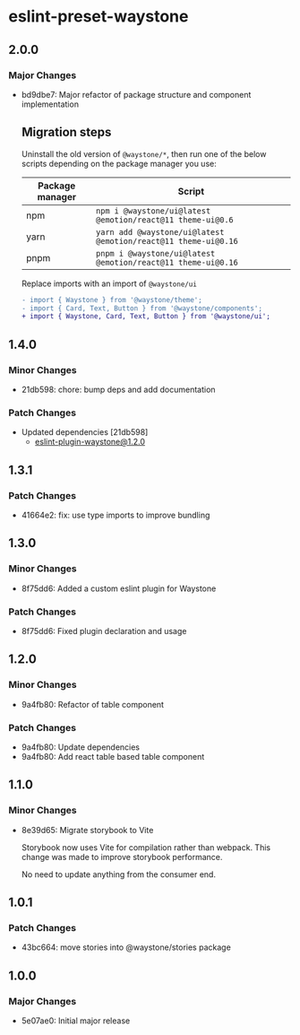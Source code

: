 # eslint-preset-waystone

## 2.0.0

### Major Changes

- bd9dbe7: Major refactor of package structure and component implementation

  ## Migration steps

  Uninstall the old version of `@waystone/*`, then run one of the below scripts depending on the package manager you use:

  | Package manager | Script                                                         |
  | --------------- | -------------------------------------------------------------- |
  | npm             | `npm i @waystone/ui@latest @emotion/react@11 theme-ui@0.6`     |
  | yarn            | `yarn add @waystone/ui@latest @emotion/react@11 theme-ui@0.16` |
  | pnpm            | `pnpm i @waystone/ui@latest @emotion/react@11 theme-ui@0.16`   |

  Replace imports with an import of `@waystone/ui`

  ```diff
  - import { Waystone } from '@waystone/theme';
  - import { Card, Text, Button } from '@waystone/components';
  + import { Waystone, Card, Text, Button } from '@waystone/ui';
  ```

## 1.4.0

### Minor Changes

- 21db598: chore: bump deps and add documentation

### Patch Changes

- Updated dependencies [21db598]
  - eslint-plugin-waystone@1.2.0

## 1.3.1

### Patch Changes

- 41664e2: fix: use type imports to improve bundling

## 1.3.0

### Minor Changes

- 8f75dd6: Added a custom eslint plugin for Waystone

### Patch Changes

- 8f75dd6: Fixed plugin declaration and usage

## 1.2.0

### Minor Changes

- 9a4fb80: Refactor of table component

### Patch Changes

- 9a4fb80: Update dependencies
- 9a4fb80: Add react table based table component

## 1.1.0

### Minor Changes

- 8e39d65: Migrate storybook to Vite

  Storybook now uses Vite for compilation rather than webpack. This change was
  made to improve storybook performance.

  No need to update anything from the consumer end.

## 1.0.1

### Patch Changes

- 43bc664: move stories into @waystone/stories package

## 1.0.0

### Major Changes

- 5e07ae0: Initial major release
